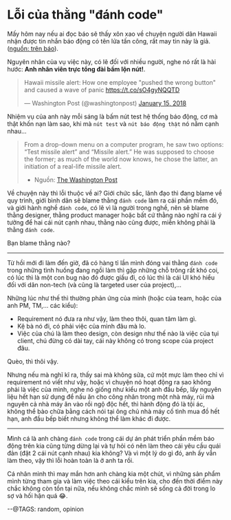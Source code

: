# Lỗi của thằng "đánh code"

Mấy hôm nay nếu ai đọc báo sẽ thấy xôn xao về chuyện người dân Hawaii nhận được tin nhắn báo động có tên lửa tấn công, rất may tin này là giả. ([nguồn: trên báo](https://www.washingtonpost.com/news/post-nation/wp/2018/01/13/hawaii-residents-get-ballistic-missile-threat-messages/?tid=a_inl&utm_term=.b4c72313e3a2)). 

Nguyên nhân của vụ việc này, có lẽ đối với nhiều người, nghe nó rất là hài hước: **Anh nhân viên trực tổng đài bấm lộn nút!**.

<blockquote class="twitter-tweet tw-align-center" data-lang="en"><p lang="en" dir="ltr">Hawaii missile alert: How one employee &quot;pushed the wrong button&quot; and caused a wave of panic <a href="https://t.co/sO4gyNQQTD">https://t.co/sO4gyNQQTD</a></p>&mdash; Washington Post (@washingtonpost) <a href="https://twitter.com/washingtonpost/status/953013684649037827?ref_src=twsrc%5Etfw">January 15, 2018</a></blockquote>
<script async src="https://platform.twitter.com/widgets.js" charset="utf-8"></script>

Nhiệm vụ của anh này mỗi sáng là bấm nút test hệ thống báo động, cơ mà thật khốn nạn làm sao, khi mà `nút test` và `nút báo động thật` nó nằm cạnh nhau...

> From a drop-down menu on a computer program, he saw two options: “Test missile alert” and “Missile alert.” He was supposed to choose the former; as much of the world now knows, he chose the latter, an initiation of a real-life missile alert.
> 
> - Nguồn: [The Washington Post](https://www.washingtonpost.com/news/post-nation/wp/2018/01/14/hawaii-missile-alert-how-one-employee-pushed-the-wrong-button-and-caused-a-wave-of-panic/?utm_term=.b474f37e696d)

Về chuyện này thì lỗi thuộc về ai? Giới chức sắc, lãnh đạo thì đang blame về quy trình, giới bình dân sẽ blame thằng `đánh code` làm ra cái phần mềm đó, và giới hành nghề `đánh code`, có lẽ vì là người trong nghề, nên sẽ blame thằng designer, thằng product manager hoặc bất cứ thằng nào nghĩ ra cái ý tưởng để hai cái nút cạnh nhau, thằng nào cũng được, miễn không phải là thằng `đánh code`.

Bạn blame thằng nào?

---

Từ hồi mới đi làm đến giờ, đã có hàng tỉ lần mình đóng vai thằng `đánh code` trong những tình huống đang ngồi làm thì gặp những chỗ trông rất khó coi, có lúc thì là một con bug nào đó được giấu đi, có lúc thì là cái UI khó hiểu đối với dân non-tech (và cũng là targeted user của project),...

Những lúc như thế thì thường phản ứng của mình (hoặc của team, hoặc của anh PM, TM,... các kiểu):

- Requirement nó đưa ra như vậy, làm theo thôi, quan tâm làm gì.
- Kệ bà nó đi, có phải việc của mình đâu mà lo.
- Việc của chú là làm theo design, còn design như thế nào là việc của tụi client, chú đừng có dài tay, cái này không có trong scope của project đâu.

Quèo, thì thôi vậy.

Nhưng nếu mà nghĩ kĩ ra, thấy sai mà không sửa, cứ một mực làm theo chỉ vì requirement nó viết như vậy, hoặc vì chuyện nó hoạt động ra sao không phải là việc của mình, nghe nó giống như kiểu một anh đầu bếp, lấy nguyên liệu hết hạn sử dụng để nấu ăn cho công nhân trong một nhà máy, rủi mà nguyên cả nhà máy ăn vào rồi ngộ độc hết, thì hành động đó là tội ác, không thể bào chữa bằng cách nói tại ông chủ nhà máy cố tình mua đồ hết hạn, anh đầu bếp biết nhưng không thể làm khác đi được.

---

Mình cá là anh chàng `đánh code` trong cái dự án phát triển phần mềm báo động trên kia cũng từng dừng lại và tự hỏi có nên làm theo cái yêu cầu quái đản (đặt 2 cái nút cạnh nhau) kia không? Và vì một lý do gì đó, anh ấy vẫn làm theo, vậy thì lỗi hoàn toàn là ở anh ta rồi.

Cá nhân mình thì may mắn hơn anh chàng kia một chút, vì những sản phẩm mình từng tham gia và làm việc theo cái kiểu trên kia, cho đến thời điểm này chắc không còn tồn tại nữa, nếu không chắc mình sẽ sống cả đời trong lo sợ và hối hận quá :joy:.

--@TAGS: random, opinion
